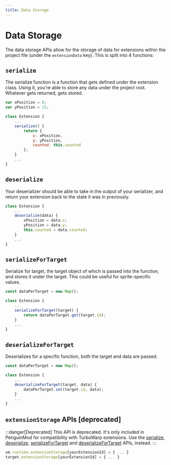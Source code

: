 ```yaml
---
title: Data Storage
---
```


# Data Storage

The data storage APIs allow for the storage of data for extensions within the project file (under the `extensionData` key). This is split into 4 functions:

## `serialize`

The serialize function is a function that gets defined under the extension class. Using it, you're able to store any data under the project root. Whatever gets returned, gets stored.

```js
var xPosition = 0;
var yPosition = 15;

class Extension {
    ...
    serialize() {
        return {
            x: xPosition,
            y: yPosition,
            counted: this.counted
        };
    }
    ...
}
```

## `deserialize`

Your deserializer should be able to take in the output of your serializer, and return your extension back to the state it was in previously.

```js
class Extension {
    ...
    deserialize(data) {
        xPosition = data.x;
        yPosition = data.y;
        this.counted = data.counted;
    }
    ...
}
```

## `serializeForTarget`

Serialize for target, the target object of which is passed into the function, and stores it under the target. This could be useful for sprite-specific values.

```js
const dataPerTarget = new Map();

class Extension {
    ...
    serializeForTarget(target) { 
        return dataPerTarget.get(target.id);
    }
    ...
}
```

## `deserializeForTarget`

Deserializes for a specific function, both the target and data are passed.

```js
const dataPerTarget = new Map();

class Extension {
    ...
    deserializeForTarget(target, data) { 
        dataPerTarget.set(target.id, data);
    }
    ...
}
```

## `extensionStorage` APIs [deprecated]
:::danger[Deprecated]
This API is deprecated. It's only included in PenguinMod for compatibility with TurboWarp extensions.
Use the [serialize](#serialize), [deserialize](#deserialize), [serializeForTarget](#serializeForTarget) and [deserializeForTarget](#deserializeForTarget) APIs, instead.
:::

```js
vm.runtime.extensionStorage[yourExtensionId] = { ... }
target.extensionStorage[yourExtensionId] = { ... }
```
